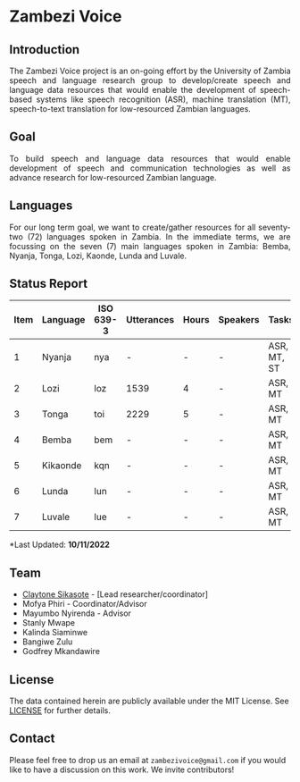 # Zambezi Voice

## Introduction

<div align="justify">
<p>The Zambezi Voice project is an on-going effort by the University of Zambia speech and language research group  to develop/create speech and language data resources that would enable the development of speech-based systems like speech recognition (ASR), machine translation (MT), speech-to-text translation for low-resourced Zambian languages.</p>
</div>

## Goal
<div align="justify">
  <p> To build speech and language data resources that would enable development of speech and communication technologies as well as advance research for low-resourced Zambian language.</p>
</div>

## Languages

<div align="justify">
  <p>For our long term goal, we want to create/gather resources for all seventy-two (72) languages spoken in Zambia. In the immediate terms, we are focussing on the seven (7) main languages spoken in Zambia: Bemba, Nyanja, Tonga, Lozi, Kaonde, Lunda and Luvale.</p>
</div>

## Status Report

<div class="tg-wrap" align="left">
  <table>
    <thead>
      <tr>
        <th>Item</th>
        <th>Language</th>
        <th>ISO 639-3</th>
        <th>Utterances</th>
        <th>Hours</th>
        <th>Speakers</th>
        <th>Tasks</th>
      </tr>
    </thead>
    <tbody>
      <tr>
        <td>1</td>
        <td>Nyanja</td>
        <td>nya</td>
        <td>-</td>
        <td>-</td>
        <td>-</td>
        <td>ASR, MT, ST</td>
      </tr>
      <tr>
        <td>2</td>
        <td>Lozi</td>
        <td>loz</td>
        <td>1539</td>
        <td>4</td>
        <td>-</td>
        <td>ASR, MT</td>
      </tr>
      <tr>
        <td>3</td>
        <td>Tonga</td>
        <td>toi</td>
        <td>2229</td>
        <td>5</td>
        <td>-</td>
        <td>ASR, MT</td>
      </tr>
      <tr>
        <td>4</td>
        <td>Bemba</td>
        <td>bem</td>
        <td>-</td>
        <td>-</td>
        <td>-</td>
        <td>ASR, MT</td>
      </tr>
      <tr>
        <td>5</td>
        <td>Kikaonde</td>
        <td>kqn</td>
        <td>-</td>
        <td>-</td>
        <td>-</td>
        <td>ASR, MT</td>
      </tr>
      <tr>
        <td>6</td>
        <td>Lunda</td>
        <td>lun</td>
        <td>-</td>
        <td>-</td>
        <td>-</td>
        <td>ASR, MT</td>
      </tr>
      <tr>
        <td>7</td>
        <td>Luvale</td>
        <td>lue</td>
        <td>-</td>
        <td>-</td>
        <td>-</td>
        <td>ASR, MT</td>
      </tr>
    </tbody>
  </table>
  <p>*Last Updated: <strong>10/11/2022</strong></p>
</div>

## Team

  - [Claytone Sikasote](https://csikasote.github.io) - [Lead researcher/coordinator]
  - Mofya Phiri - Coordinator/Advisor
  - Mayumbo Nyirenda - Advisor
  - Stanly Mwape
  - Kalinda Siaminwe
  - Bangiwe Zulu
  - Godfrey Mkandawire

## License
The data contained herein are publicly available under the MIT License. See [LICENSE](https://github.com/unza-speech-lab/zambezi-voice/blob/main/LICENSE) for further details.

## Contact

Please feel free to drop us an email at `zambezivoice@gmail.com` if you would like to have a discussion on this work. We invite contributors!
